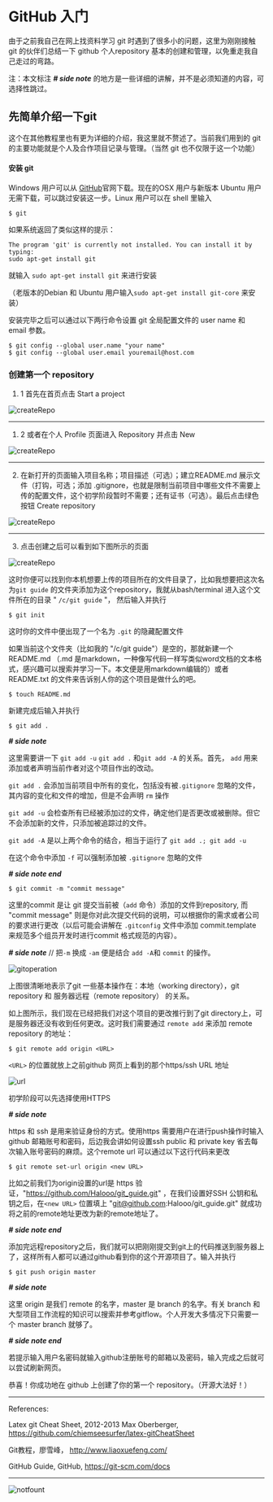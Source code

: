 # GitHub 入门

由于之前我自己在网上找资料学习 git 时遇到了很多小的问题，这里为刚刚接触 git 的伙伴们总结一下 github 个人repository 基本的创建和管理，以免重走我自己走过的弯路。



注：本文标注 ***# side note*** 的地方是一些详细的讲解，并不是必须知道的内容，可选择性跳过。



## 先简单介绍一下git

这个在其他教程里也有更为详细的介绍，我这里就不赘述了。当前我们用到的 git 的主要功能就是个人及合作项目记录与管理。（当然 git 也不仅限于这一个功能）



#### 安装 git

Windows 用户可以从 [GitHub](https://github.com)官网下载。现在的OSX 用户与新版本 Ubuntu 用户无需下载，可以跳过安装这一步。Linux 用户可以在 shell 里输入

```shell
$ git
```

如果系统返回了类似这样的提示：

``` shell
The program 'git' is currently not installed. You can install it by typing:
sudo apt-get install git
```

就输入 `sudo apt-get install git` 来进行安装 

（老版本的Debian 和 Ubuntu 用户输入`sudo apt-get install git-core` 来安装）



安装完毕之后可以通过以下两行命令设置 git 全局配置文件的 user name 和 email 参数。

``` shell
$ git config --global user.name "your name"
$ git config --global user.email youremail@host.com
```



### 创建第一个 repository



1. 1 首先在首页点击 Start a project

![createRepo](./helloworld.jpg)

----------

1. 2 或者在个人 Profile 页面进入 Repository 并点击 New

![createRepo](./createrepo2.png)

----------

2. 在新打开的页面输入项目名称；项目描述（可选）；建立README.md 展示文件（打钩，可选；添加 .gitignore，也就是限制当前项目中哪些文件不需要上传的配置文件，这个初学阶段暂时不需要；还有证书（可选）。最后点击绿色按钮 Create repository

![createRepo](./createrepo3.png)

----------

3. 点击创建之后可以看到如下图所示的页面

![createRepo](./createrepo4.png)



这时你便可以找到你本机想要上传的项目所在的文件目录了，比如我想要把这次名为`git guide` 的文件夹添加为这个repository，我就从bash/terminal 进入这个文件所在的目录 " `/c/git guide` "， 然后输入并执行

```shell
$ git init
```

这时你的文件中便出现了一个名为 `.git` 的隐藏配置文件

如果当前这个文件夹（比如我的 "/c/git guide"）是空的，那就新建一个 README.md （.md 是markdown，一种像写代码一样写类似word文档的文本格式，感兴趣可以搜索并学习一下。本文便是用markdown编辑的）或者 README.txt 的文件来告诉别人你的这个项目是做什么的吧。

``` shell
$ touch README.md
```

新建完成后输入并执行

``` shell
$ git add .
```



***\# side note***

这里需要讲一下 `git add -u`  `git add .`  和`git add -A` 的关系。首先， `add` 用来添加或者声明当前作者对这个项目作出的改动。

`git add .` 会添加当前项目中所有的变化，包括没有被`.gitignore` 忽略的文件，其内容的变化和文件的增加，但是不会声明 `rm` 操作

`git add -u`  会检查所有已经被添加过的文件，确定他们是否更改或被删除。但它不会添加新的文件，只添加被追踪过的文件。

`git add -A` 是以上两个命令的结合，相当于运行了 `git add .; git add -u` 

在这个命令中添加 `-f` 可以强制添加被 `.gitignore` 忽略的文件

***# side note end***



``` shell
$ git commit -m "commit message"
```

这里的commit 是让 git 提交当前被（`add` 命令）添加的文件到repository, 而 "commit message" 则是你对此次提交代码的说明，可以根据你的需求或者公司的要求进行更改（以后可能会讲解在 `.gitconfig` 文件中添加 commit.template 来规范多个组员开发时进行commit 格式规范的内容）。

***# side note*** // 把`-m` 换成 `-am` 便是结合 `add -A`和 `commit` 的操作。



![gitoperation](./gitoperation.png)

上图很清晰地表示了git 一些基本操作在：本地（working directory），git repository 和 服务器远程（remote repository） 的关系。



如上图所示，我们现在已经把我们对这个项目的更改推行到了git directory上，可是服务器还没有收到任何更改。这时我们需要通过 `remote add` 来添加 remote repository 的地址：

``` shell
$ git remote add origin <URL>
```

`<URL>` 的位置就放上之前github 网页上看到的那个https/ssh URL 地址

![url](./giturl.png)

初学阶段可以先选择使用HTTPS



***# side note***

https 和 ssh 是用来验证身份的方式。使用https 需要用户在进行push操作时输入github 邮箱账号和密码，后边我会讲如何设置ssh public 和 private key 省去每次输入账号密码的麻烦。这个remote url 可以通过以下这行代码来更改

``` shell
$ git remote set-url origin <new URL>
```

比如之前我们为origin设置的url是 https 验证，"https://github.com/Halooo/git_guide.git" ，在我们设置好SSH 公钥和私钥之后，在`<new URL>` 位置填上 "git@github.com:Halooo/git_guide.git" 就成功将之前的remote地址更改为新的remote地址了。

***# side note end***



添加完远程repository之后，我们就可以把刚刚提交到git上的代码推送到服务器上了，这样所有人都可以通过github看到你的这个开源项目了。输入并执行

``` shell
$ git push origin master
```

***# side note***  

这里 origin 是我们 remote 的名字，master 是 branch 的名字。有关 branch 和大型项目工作流程的知识可以搜索并参考gitflow。个人开发大多情况下只需要一个 master branch 就够了。

***# side note end***



若提示输入用户名密码就输入github注册账号的邮箱以及密码，输入完成之后就可以尝试刷新网页。

恭喜！你成功地在 github 上创建了你的第一个 repository。（开源大法好！）

----------

References:


Latex git Cheat Sheet, 2012-2013 Max Oberberger, https://github.com/chiemseesurfer/latex-gitCheatSheet

Git教程，廖雪峰， http://www.liaoxuefeng.com/

GitHub Guide, GitHub, https://git-scm.com/docs

----------



![notfount](./404.png)